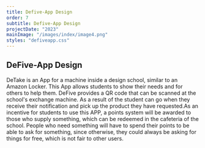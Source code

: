 ```yaml
---
title: Defive-App Design
order: 7
subtitle: Defive-App Design
projectDate: "2023"
mainImage: "/images/index/image4.png"
styles: "defiveapp.css"
---
```

<section class="section">
        <h1 class="title">DeFive-App Design</h1>
    <div class="details">
        <p class="description">DeTake is an App for a machine inside a design school, similar to an Amazon Locker. This App allows students to show their needs and for others to help them. DeFive provides a QR code that can be scanned at the school's exchange machine. As a result of the student can go when they receive their notification and pick up the product they have requested.As an incentive for students to use this APP, a points system will be awarded to those who supply something, which can be redeemed in the cafeteria of the school. People who need something will have to spend their points to be able to ask for something, since otherwise, they could always be asking for things for free, which is not fair to other users.</p>
    </div>
    <div class="grid-container">
        <div class="image-container">
            <img class="img" src="/images/defiveapp/DFA-Carrousel.png" alt="">
        </div>
        <div class="image-container">
            <img class="img" src="/images/defiveapp/C-MOCKUP MOVIL ICONOS.png" alt="">
        </div>
        <div class="image-container">
            <img class="img" src="/images/defiveapp/C-PANTALLA INICIO DE LA APLICAICÓN.png" alt="">
        </div>
        <div class="image-container">
            <img class="img" src="/images/defiveapp/C-REGISTRO.png" alt="">
        </div>
        <div class="image-container">
            <img class="img" src="/images/defiveapp/C-ALERTA CLOMY.png" alt="">
        </div>
        <div class="image-container">
            <img class="img" src="/images/defiveapp/C-ALERTA CLOMY 2.png" alt="">
        </div>
        <div class="image-container">
            <img class="img" src="/images/defiveapp/C-ALERTA ERROR CLOMY.png" alt="">
        </div>
        <div class="image-container">
            <img class="img" src="/images/defiveapp/C-PANTALLA PRINCIPAL AVATAR 2.png" alt="">
        </div>
        <div class="image-container">
            <img class="img" src="/images/defiveapp/C-WIRE1-80.jpg" alt="">
    </div>
</section>